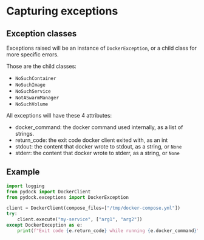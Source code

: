 # Capturing exceptions

## Exception classes

Exceptions raised will be an instance of `DockerException`, or a child class for
more specific errors.

Those are the child classes:

* `NoSuchContainer`
* `NoSuchImage`
* `NoSuchService`
* `NotASwarmManager`
* `NoSuchVolume`

All exceptions will have these 4 attributes:

* docker_command: the docker command used internally, as a list of strings.
* return_code: the exit code docker client exited with, as an int
* stdout: the content that docker wrote to stdout, as a string, or `None`
* stderr: the content that docker wrote to stderr, as a string, or `None`

## Example

```python
import logging
from pydock import DockerClient
from pydock.exceptions import DockerException

client = DockerClient(compose_files=["/tmp/docker-compose.yml"])
try:
    client.execute("my-service", ["arg1", "arg2"])
except DockerException as e:
    print(f"Exit code {e.return_code} while running {e.docker_command}")
```
